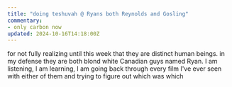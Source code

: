 ```yaml
---
title: "doing teshuvah @ Ryans both Reynolds and Gosling"
commentary:
- only carbon now
updated: 2024-10-16T14:18:00Z
---
```


for not fully realizing until this week that they are distinct human beings. in my defense they are both blond white Canadian guys named Ryan. I am listening, I am learning, I am going back through every film I've ever seen with either of them and trying to figure out which was which
